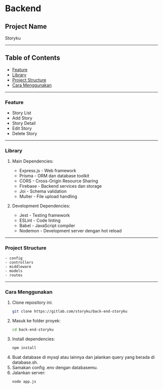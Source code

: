 # Backend

## Project Name

Storyku

---

## Table of Contents

- [Feature](#feature)
- [Library](#library)
- [Project Structure](#project-structure)
- [Cara Menggunakan](#cara-menggunakan)

---

### Feature

- Story List
- Add Story
- Story Detail
- Edit Story
- Delete Story

---

### Library

1. Main Dependencies:
   - Express.js - Web framework
   - Prisma - ORM dan database toolkit
   - CORS - Cross-Origin Resource Sharing
   - Firebase - Backend services dan storage
   - Joi - Schema validation
   - Multer - File upload handling

2. Development Dependencies:
   - Jest - Testing framework
   - ESLint - Code linting
   - Babel - JavaScript compiler
   - Nodemon - Development server dengan hot reload

---

### Project Structure

```
- config
- controllers
- middleware
- models
- routes
```

---

### Cara Menggunakan

1. Clone repository ini:
   ```bash
   git clone https://gitlab.com/storyku/back-end-storyku
   ```
2. Masuk ke folder proyek:
   ```bash
   cd back-end-storyku
   ```
3. Install dependencies:
   ```bash
   npm install
   ```
4. Buat database di mysql atau lainnya dan jalankan query yang berada di database.sh.
5. Samakan config .env dengan databasemu.
6. Jalankan server:
   ```bash
   node app.js
   ```
